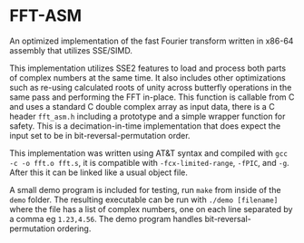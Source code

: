 # FFT-ASM
An optimized implementation of the fast Fourier transform written in x86-64 assembly that utilizes SSE/SIMD. 

This implementation utilizes SSE2 features to load and process both parts of complex numbers at the same time. It also includes other optimizations such as re-using calculated roots of unity across butterfly operations in the same pass and performing the FFT in-place. This function is callable from C and uses a standard C double complex array as input data, there is a C header `fft_asm.h` including a prototype and a simple wrapper function for safety. This is a decimation-in-time implementation that does expect the input set to be in bit-reversal-permutation order.

This implementation was written using AT&T syntax and compiled with `gcc -c -o fft.o fft.s`, it is compatible with `-fcx-limited-range`, `-fPIC`, and `-g`. After this it can be linked like a usual object file.

A small demo program is included for testing, run `make` from inside of the `demo` folder. The resulting executable can be run with `./demo [filename]` where the file has a list of complex numbers, one on each line separated by a comma eg `1.23,4.56`. The demo program handles bit-reversal-permutation ordering.
